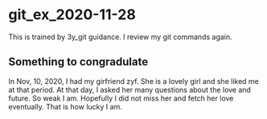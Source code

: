 #  git_ex_2020-11-28
This is trained by 3y_git guidance.
I review my git commands again.

## Something to congradulate
In Nov, 10, 2020, I had my girfriend zyf. She is a lovely girl and she liked me at that period.
At that day, I asked her many questions about the love and future. So weak I am.
Hopefully I did not miss her and fetch her love eventually. That is how lucky I am.

